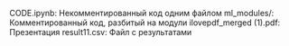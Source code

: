 CODE.ipynb: Некомментированный код одним файлом
ml_modules/: Комментированный код, разбитый на модули
ilovepdf_merged (1).pdf: Презентация
result11.csv: Файл с результатами
